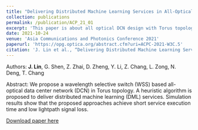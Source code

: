 ```yaml
---
title: "Delivering Distributed Machine Learning Services in All-Optical Datacenter Networks with Torus Topology"
collection: publications
permalink: /publication/ACP_21_01
excerpt: 'This paper is about all optical DCN design with Torus topology and DML services.'
date: 2021-10-24
venue: 'Asia Communications and Photonics Conference 2021'
paperurl: 'https://opg.optica.org/abstract.cfm?uri=ACPC-2021-W3C.5'
citation: 'J. Lin et al., “Delivering Distributed Machine Learning Services in All-Optical Datacenter Networks with Torus Topology,” in Proc. Asia Communications and Photonics Conference (ACP), 2021, pp. 1-3.'
---
```


Authors: **J. Lin**, G. Shen, Z. Zhai, D. Zheng, Y. Li, Z. Chang, L. Zong, N. Deng, T. Chang  

Abstract: We propose a wavelength selective switch (WSS) based all-optical data center network (DCN) in Torus topology. A heuristic algorithm is proposed to deliver distributed machine learning (DML) services. Simulation results show that the proposed approaches achieve short service execution time and low lightpath signal loss. 

[Download paper here](https://opg.optica.org/abstract.cfm?uri=ACPC-2021-W3C.5)
